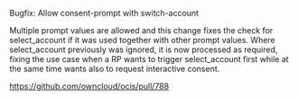 Bugfix: Allow consent-prompt with switch-account

Multiple prompt values are allowed and this change fixes the check for
select_account if it was used together with other prompt values. Where
select_account previously was ignored, it is now processed as required,
fixing the use case when a RP wants to trigger select_account first
while at the same time wants also to request interactive consent.

https://github.com/owncloud/ocis/pull/788
